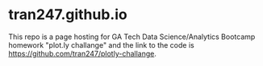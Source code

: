 # tran247.github.io

This repo is a page hosting for GA Tech Data Science/Analytics Bootcamp homework "plot.ly challange"
and the link to the code is https://github.com/tran247/plotly-challange.
